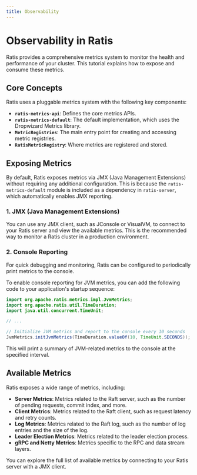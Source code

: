 ```yaml
---
title: Observability
---
```


# Observability in Ratis

Ratis provides a comprehensive metrics system to monitor the health and performance of your cluster. This tutorial explains how to expose and consume these metrics.

## Core Concepts

Ratis uses a pluggable metrics system with the following key components:

*   **`ratis-metrics-api`**: Defines the core metrics APIs.
*   **`ratis-metrics-default`**: The default implementation, which uses the Dropwizard Metrics library.
*   **`MetricRegistries`**: The main entry point for creating and accessing metric registries.
*   **`RatisMetricRegistry`**:  Where metrics are registered and stored.

## Exposing Metrics

By default, Ratis exposes metrics via JMX (Java Management Extensions) without requiring any additional configuration. This is because the `ratis-metrics-default` module is included as a dependency in `ratis-server`, which automatically enables JMX reporting.

### 1. JMX (Java Management Extensions)

You can use any JMX client, such as JConsole or VisualVM, to connect to your Ratis server and view the available metrics. This is the recommended way to monitor a Ratis cluster in a production environment.

### 2. Console Reporting

For quick debugging and monitoring, Ratis can be configured to periodically print metrics to the console.

To enable console reporting for JVM metrics, you can add the following code to your application's startup sequence:

```java
import org.apache.ratis.metrics.impl.JvmMetrics;
import org.apache.ratis.util.TimeDuration;
import java.util.concurrent.TimeUnit;

// ...

// Initialize JVM metrics and report to the console every 10 seconds
JvmMetrics.initJvmMetrics(TimeDuration.valueOf(10, TimeUnit.SECONDS));
```

This will print a summary of JVM-related metrics to the console at the specified interval.

## Available Metrics

Ratis exposes a wide range of metrics, including:

*   **Server Metrics**:  Metrics related to the Raft server, such as the number of pending requests, commit index, and more.
*   **Client Metrics**: Metrics related to the Raft client, such as request latency and retry counts.
*   **Log Metrics**: Metrics related to the Raft log, such as the number of log entries and the size of the log.
*   **Leader Election Metrics**: Metrics related to the leader election process.
*   **gRPC and Netty Metrics**: Metrics specific to the RPC and data stream layers.

You can explore the full list of available metrics by connecting to your Ratis server with a JMX client.
